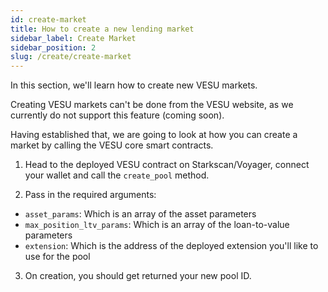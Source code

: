 ```yaml
---
id: create-market
title: How to create a new lending market
sidebar_label: Create Market
sidebar_position: 2
slug: /create/create-market
---
```


In this section, we'll learn how to create new VESU markets.

Creating VESU markets can't be done from the VESU website, as we currently do not support this feature (coming soon).

Having established that, we are going to look at how you can create a market by calling the VESU core smart contracts.

1. Head to the deployed VESU contract on Starkscan/Voyager, connect your wallet and call the `create_pool` method.

2. Pass in the required arguments:
- `asset_params`: Which is an array of the asset parameters
- `max_position_ltv_params`: Which is an array of the loan-to-value parameters
- `extension`: Which is the address of the deployed extension you'll like to use for the pool

3. On creation, you should get returned your new pool ID.
